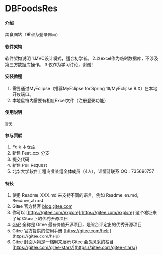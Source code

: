 # DBFoodsRes

#### 介绍
美食网站（重点为登录界面）

#### 软件架构
软件架构说明
1.MVC设计模式，适合初学者。
2.以excel作为临时数据库，不涉及第三方数据库操作。
3.仅作为学习讨论，谢谢！


#### 安装教程

1.  需要通过MyEclipse（推荐MyEclipse for Spring 10/MyEclipse 8.X）在本地开放端口。
2.  本地盘符内需要有相应Excel文件（注册登录功能）

#### 使用说明

    暂无

#### 参与贡献

1.  Fork 本仓库
2.  新建 Feat_xxx 分支
3.  提交代码
4.  新建 Pull Request
3.  北华大学软件工程专业某组全体成员（4人），详情请联系 QQ：735690757

#### 特技

1.  使用 Readme\_XXX.md 来支持不同的语言，例如 Readme\_en.md, Readme\_zh.md
2.  Gitee 官方博客 [blog.gitee.com](https://blog.gitee.com)
3.  你可以 [https://gitee.com/explore](https://gitee.com/explore) 这个地址来了解 Gitee 上的优秀开源项目
4.  [GVP](https://gitee.com/gvp) 全称是 Gitee 最有价值开源项目，是综合评定出的优秀开源项目
5.  Gitee 官方提供的使用手册 [https://gitee.com/help](https://gitee.com/help)
6.  Gitee 封面人物是一档用来展示 Gitee 会员风采的栏目 [https://gitee.com/gitee-stars/](https://gitee.com/gitee-stars/)
